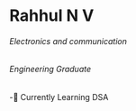 # Rahhul N V
###### Electronics and communication 
###### Engineering Graduate

-🍃 Currently Learning DSA
